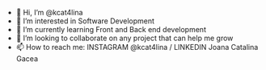 - 👋 Hi, I’m @kcat4lina
- 👀 I’m interested in Software Development
- 🌱 I’m currently learning Front and Back end development
- 💞️ I’m looking to collaborate on any project that can help me grow
- 📫 How to reach me: INSTAGRAM @kcat4lina / LINKEDIN Joana Catalina Gacea

<!---
kcat4lina/kcat4lina is a ✨ special ✨ repository because its `README.md` (this file) appears on your GitHub profile.
You can click the Preview link to take a look at your changes.
--->
